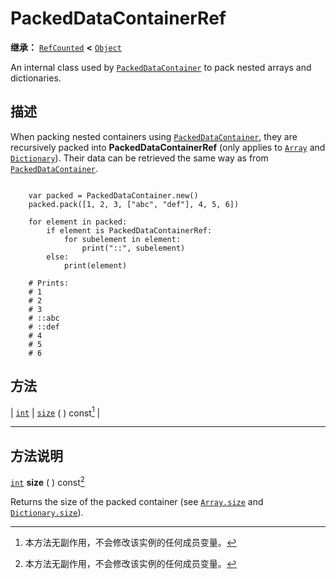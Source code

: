 <!-- ⚠ 请勿编辑本文件 ⚠ -->
<!-- 本文档使用脚本从 WeDot 引擎源码仓库生成。 -->
<!-- 生成脚本：https://github.com/WeDot-Engine/WeDot/tree/4.3/doc/tools/make_md.py； -->
<!-- 原文件：https://github.com/WeDot-Engine/WeDot/tree/4.3/doc/classes/PackedDataContainerRef.xml。 -->

<div id="_class_packeddatacontainerref"></div>

# PackedDataContainerRef

**继承：** [`RefCounted`](class_refcounted.md) **<** [`Object`](class_object.md)

An internal class used by [`PackedDataContainer`](class_packeddatacontainer.md) to pack nested arrays and dictionaries.

## 描述

When packing nested containers using [`PackedDataContainer`](class_packeddatacontainer.md), they are recursively packed into **PackedDataContainerRef** (only applies to [`Array`](class_array.md) and [`Dictionary`](class_dictionary.md)). Their data can be retrieved the same way as from [`PackedDataContainer`](class_packeddatacontainer.md).

```

    var packed = PackedDataContainer.new()
    packed.pack([1, 2, 3, ["abc", "def"], 4, 5, 6])
    
    for element in packed:
        if element is PackedDataContainerRef:
            for subelement in element:
                print("::", subelement)
        else:
            print(element)
    
    # Prints:
    # 1
    # 2
    # 3
    # ::abc
    # ::def
    # 4
    # 5
    # 6
```



## 方法

| [`int`](class_int.md) | [`size`](#class_packeddatacontainerref_method_size) ( ) const[^const] |

<!-- rst-class:: classref-section-separator -->

---

## 方法说明

<div id="_class_packeddatacontainerref_method_size"></div>

[`int`](class_int.md) **size** ( ) const[^const]<div id="class_packeddatacontainerref_method_size"></div>

Returns the size of the packed container (see [`Array.size`](#class_array_method_size) and [`Dictionary.size`](#class_dictionary_method_size)).

[^virtual]: 本方法通常需要用户覆盖才能生效。
[^const]: 本方法无副作用，不会修改该实例的任何成员变量。
[^vararg]: 本方法除了能接受在此处描述的参数外，还能够继续接受任意数量的参数。
[^constructor]: 本方法用于构造某个类型。
[^static]: 调用本方法无需实例，可直接使用类名进行调用。
[^operator]: 本方法描述的是使用本类型作为左操作数的有效运算符。
[^bitfield]: 这个值是由下列位标志构成位掩码的整数。
[^void]: 无返回值。

